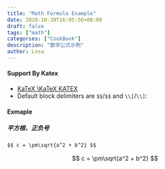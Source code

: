 ```yaml
---
title: "Math Formula Example"
date: 2020-10-30T16:05:56+08:00
draft: false
tags: ["math"]
categories: ["CookBook"]
description: "数学公式示例"
author: Losa
---
```




<!--more-->

#### Support By Katex

*  [KaTeX \KaTeX KATEX](https://katex.org/)
*  Default block delimiters are `$$`/`$$` and `\\[`/`\\]`:

#### Exmaple

##### 平方根、正负号

```markdown
$$ c = \pm\sqrt{a^2 + b^2} $$
```

$$ c = \pm\sqrt{a^2 + b^2} $$


